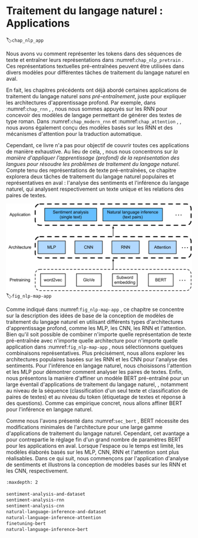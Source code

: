 # Traitement du langage naturel : Applications
:label:`chap_nlp_app` 

 Nous avons vu comment représenter les tokens dans des séquences de texte et entraîner leurs représentations dans :numref:`chap_nlp_pretrain` .
Ces représentations textuelles pré-entraînées peuvent être utilisées dans divers modèles pour différentes tâches de traitement du langage naturel en aval.

En fait,
les chapitres précédents ont déjà abordé certaines applications de traitement du langage naturel
*sans pré-entraînement*,
juste pour expliquer les architectures d'apprentissage profond.
Par exemple, dans :numref:`chap_rnn` ,
, nous nous sommes appuyés sur les RNN pour concevoir des modèles de langage permettant de générer des textes de type roman.
Dans :numref:`chap_modern_rnn` et :numref:`chap_attention` ,
, nous avons également conçu des modèles basés sur les RNN et des mécanismes d'attention pour la traduction automatique.

Cependant, ce livre n'a pas pour objectif de couvrir toutes ces applications de manière exhaustive.
Au lieu de cela,
, nous nous concentrons sur *la manière d'appliquer l'apprentissage (profond) de la représentation des langues pour résoudre les problèmes de traitement du langage naturel*.
Compte tenu des représentations de texte pré-entraînées,
ce chapitre explorera deux 
tâches de traitement du langage naturel populaires et représentatives
en aval :
l'analyse des sentiments et l'inférence du langage naturel,
qui analysent respectivement un texte unique et les relations des paires de textes.

![Pretrained text representations can be fed to various deep learning architectures for different downstream natural language processing applications. This chapter focuses on how to design models for different downstream natural language processing applications.](../img/nlp-map-app.svg)
:label:`fig_nlp-map-app`

Comme indiqué dans :numref:`fig_nlp-map-app` ,
ce chapitre se concentre sur la description des idées de base de la conception de modèles de traitement du langage naturel en utilisant différents types d'architectures d'apprentissage profond, comme les MLP, les CNN, les RNN et l'attention.
Bien qu'il soit possible de combiner n'importe quelle représentation de texte pré-entraînée avec n'importe quelle architecture pour n'importe quelle application dans :numref:`fig_nlp-map-app` ,
nous sélectionnons quelques combinaisons représentatives.
Plus précisément, nous allons explorer les architectures populaires basées sur les RNN et les CNN pour l'analyse des sentiments.
Pour l'inférence en langage naturel, nous choisissons l'attention et les MLP pour démontrer comment analyser les paires de textes.
Enfin, nous présentons la manière d'affiner un modèle BERT pré-entraîné
pour un large éventail d'applications de traitement du langage naturel,
, notamment au niveau de la séquence (classification d'un seul texte et classification de paires de textes)
et au niveau du token (étiquetage de textes et réponse à des questions).
Comme cas empirique concret,
nous allons affiner BERT pour l'inférence en langage naturel.

Comme nous l'avons présenté dans :numref:`sec_bert` ,
BERT nécessite des modifications minimales de l'architecture
pour une large gamme d'applications de traitement du langage naturel.
Cependant, cet avantage a pour contrepartie le réglage fin
d'un grand nombre de paramètres BERT pour les applications en aval.
Lorsque l'espace ou le temps est limité,
les modèles élaborés basés sur les MLP, CNN, RNN et l'attention
sont plus réalisables.
Dans ce qui suit, nous commençons par l'application d'analyse de sentiments
et illustrons la conception de modèles basés sur les RNN et les CNN, respectivement.

```toc
:maxdepth: 2

sentiment-analysis-and-dataset
sentiment-analysis-rnn
sentiment-analysis-cnn
natural-language-inference-and-dataset
natural-language-inference-attention
finetuning-bert
natural-language-inference-bert
```

